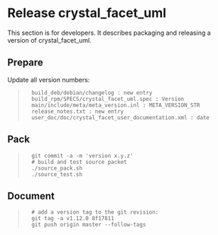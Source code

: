 
Release crystal_facet_uml
=============

This section is for developers.
It describes packaging and releasing a version of crystal_facet_uml.

Prepare
-----------

Update all version numbers:

>       build_deb/debian/changelog : new entry
>       build_rpm/SPECS/crystal_facet_uml.spec : Version
>       main/include/meta/meta_version.inl : META_VERSION_STR
>       release_notes.txt : new entry
>       user_doc/doc/crystal_facet_user_documentation.xml : date


Pack
-----------

>       git commit -a -m 'version x.y.z'
>       # build and test source packet
>       ./source_pack.sh
>       ./source_test.sh


Document
-----------

>       # add a version tag to the git revision:
>       git tag -a v1.12.0 8f17811
>       git push origin master --follow-tags



